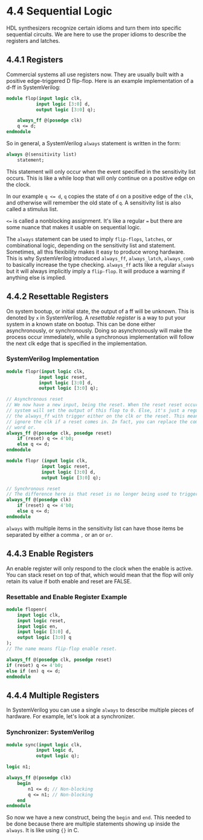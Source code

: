 # 4.4 Sequential Logic

HDL synthesizers recognize certain idioms and turn them into specific sequential circuits. We are here to use the proper idioms to describe the registers and latches.

## 4.4.1 Registers

Commercial systems all use registers now. They are usually built with a positive edge-triggered D flip-flop. Here is an example implementation of a d-ff in SystemVerilog:

```SystemVerilog
module flop(input logic clk,
           input logic [3:0] d,
           output logic [3:0] q);

    always_ff @(posedge clk)
    q <= d;
endmodule
```

So in general, a SystemVerilog `always` statement is written in the form:

```SystemVerilog
always @(sensitivity list)
    statement;
```

This statement will only occur when the event specified in the sensitivity list occurs. This is like a while loop that will only continue on a positive edge on the clock.

In our example `q <= d`, `q` copies the state of `d` on a positive edge of the `clk`, and otherwise will remember the old state of `q`. A sensitivity list is also called a stimulus list.

`<=` is called a nonblocking assignment. It's like a regular `=` but there are some nuance that makes it usable on sequential logic.

The `always` statement can be used to imply `flip-flops`, `latches`, or combinational logic, depending on the sensitivity list and statement. Sometimes, all this flexibility makes it easy to produce wrong hardware. This is why SystemVerilog introduced `always_ff`, `always_latch`, `always_comb` to basically increase the type checking. `always_ff` acts like a regular `always` but it will always implicitly imply a `flip-flop`. It will produce a warning if anything else is implied.

## 4.4.2 Resettable Registers

On system bootup, or initial state, the output of a ff will be unknown. This is denoted by `x` in SystemVerilog. A *resettable register* is a way to put your system in a known state on bootup. This can be done either asynchronously, or synchronously. Doing so asynchronously will make the process occur immediately, while a synchronous implementation will follow the next clk edge that is specified in the implementation.

### SystemVerilog Implementation

```SystemVerilog
module flopr(input logic clk,
            input logic reset,
            input logic [3:0] d,
            output logic [3:0] q);

// Asynchronous reset
// We now have a new input, being the reset. When the reset reset occurs, then the
// system will set the output of this flop to 0. Else, it's just a regular flop. So
// the always_ff with trigger either on the clk or the reset. This means it could
// ignore the clk if a reset comes in. In fact, you can replace the comma with the
// word or.
always_ff @(posedge clk, posedge reset)
    if (reset) q <= 4'b0;
    else q <= d;
endmodule

module flopr (input logic clk,
             input logic reset,
             input logic [3:0] d,
             output logic [3:0] q);

// Synchronous reset
// The difference here is that reset is no longer being used to trigger the action.
always_ff @(posedge clk)
    if (reset) q <= 4'b0;
    else q <= d;
endmodule
```

`always` with multiple items in the sensitivity list can have those items be separated by either a comma `,` or an or `or`.

## 4.4.3 Enable Registers

An enable register will only respond to the clock when the enable is active. You can stack reset on top of that, which would mean that the flop will only retain its value if both enable and reset are FALSE.

### Resettable and Enable Register Example

```SystemVerilog
module flopenr(
    input logic clk,
    input logic reset,
    input logic en,
    input logic [3:0] d,
    output logic [3:0] q
);
// The name means flip-flop enable reset.

always_ff @(posedge clk, posedge reset)
if (reset) q <= 4'b0;
else if (en) q <= d;
endmodule
```

## 4.4.4 Multiple Registers

In SystemVerilog you can use a single `always` to describe multiple pieces of hardware. For example, let's look at a synchronizer.

### Synchronizer: SystemVerilog

```SystemVerilog
module sync(input logic clk,
           input logic d,
           output logic q);

logic n1;

always_ff @(posedge clk)
    begin
        n1 <= d; // Non-blocking
        q <= n1; // Non-blocking
    end
endmodule
```

So now we have a new construct, being the `begin` and `end`. This needed to be done because there are multiple statements showing up inside the `always`.  It is like using `{}` in C.
